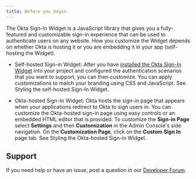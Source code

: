 ```yaml
---
title: Before you begin
---
```


The Okta Sign-In Widget is a JavaScript library that gives you a fully-featured and customizable sign-in experience that can be used to authenticate users on any website. How you customize the Widget depends on whether Okta is hosting it or you are embedding it in your app (self-hosting the Widget).

* Self-hosted Sign-in Widget: After you have [installed the Okta Sign-In Widget](https://github.com/okta/okta-signin-widget#getting-started) into your project and configured the authentication scenarios that you want to support, you can then customize. You can apply customizations to match your branding using CSS and JavaScript. See <GuideLink link="../style-self-hosted">Styling the self-hosted Sign-In Widget</GuideLink>.

* Okta-hosted Sign-In Widget: Okta hosts the sign-in page that appears when your applications redirect to Okta to sign users in. You can customize the Okta-hosted sign-in page using easy controls or an embedded HTML editor that is provided.  To customize the **Sign-in Page** select **Settings** and then **Customization** in the Admin Console's side navigation. On the **Customization Page**, click on the **Custom Sign In** page tab. See <GuideLink link="../style-okta-hosted">Styling the Okta-hosted Sign-in Widget</GuideLink>.

## Support

If you need help or have an issue, post a question in our [Developer Forum](https://devforum.okta.com).

<NextSectionLink/>

